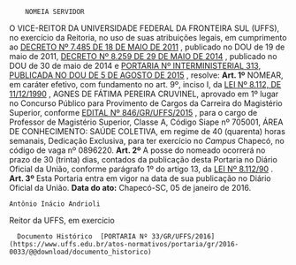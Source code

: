         NOMEIA SERVIDOR  

 O VICE-REITOR DA UNIVERSIDADE FEDERAL DA FRONTEIRA SUL (UFFS), no exercício da Reitoria, no uso de suas atribuições legais, em cumprimento ao [DECRETO Nº 7.485 DE 18 DE MAIO DE 2011](http://www.planalto.gov.br/ccivil_03/_ato2011-2014/2011/decreto/d7485.htm)  , publicado no DOU de 19 de maio de 2011, [DECRETO Nº 8.259 DE 29 DE MAIO DE 2014](http://www.planalto.gov.br/ccivil_03/_Ato2011-2014/2014/Decreto/D8259.htm)  , publicado no DOU de 30 de maio de 2014 e [PORTARIA Nº INTERMINISTERIAL 313, PUBLICADA NO DOU DE 5 DE AGOSTO DE 2015](http://pesquisa.in.gov.br/imprensa/jsp/visualiza/index.jsp?data=05/08/2015&jornal=1&pagina=284)  , resolve:   **Art. 1º** NOMEAR, em caráter efetivo, com fundamento no art. 9º, inciso I, da [LEI Nº 8.112, DE 11/12/1990](http://www.planalto.gov.br/ccivil_03/leis/l8112cons.htm)  , AGNES DE FÁTIMA PEREIRA CRUVINEL, aprovado em 1º lugar no Concurso Público para Provimento de Cargos da Carreira do Magistério Superior, conforme [EDITAL Nº 846/GR/UFFS/2015](https://www.uffs.edu.br/atos-normativos/edital/gr/2015-0846)  , para o cargo de Professor de Magistério Superior, Classe A, Código Siape nº 705001, ÁREA DE CONHECIMENTO: SAÚDE COLETIVA, em regime de 40 (quarenta) horas semanais, Dedicação Exclusiva, para ter exercício no *Campus* Chapecó, no código de vaga nº 0896220.   **Art. 2º** A posse do nomeado ocorrerá no prazo de 30 (trinta) dias, contados da publicação desta Portaria no Diário Oficial da União, conforme parágrafo 1º do artigo 13, da [LEI Nº 8.112/90](http://www.planalto.gov.br/ccivil_03/leis/l8112cons.htm)  .   **Art. 3º** Esta Portaria entra em vigor na data de sua publicação no Diário Oficial da União.      **Data do ato:** Chapecó-SC, 05 de janeiro de 2016.   
 

    Antônio Inácio Andrioli   
 Reitor da UFFS, em exercício 

      Documento Histórico  [PORTARIA Nº 33/GR/UFFS/2016](https://www.uffs.edu.br/atos-normativos/portaria/gr/2016-0033/@@download/documento_historico)     
      